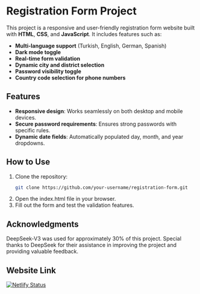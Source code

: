 # Registration Form Project

This project is a responsive and user-friendly registration form website built with **HTML**, **CSS**, and **JavaScript**. It includes features such as:

- **Multi-language support** (Turkish, English, German, Spanish)
- **Dark mode toggle**
- **Real-time form validation**
- **Dynamic city and district selection**
- **Password visibility toggle**
- **Country code selection for phone numbers**

## Features
- **Responsive design**: Works seamlessly on both desktop and mobile devices.
- **Secure password requirements**: Ensures strong passwords with specific rules.
- **Dynamic date fields**: Automatically populated day, month, and year dropdowns.

## How to Use
1. Clone the repository:
   ```bash
   git clone https://github.com/your-username/registration-form.git
2. Open the index.html file in your browser.
3. Fill out the form and test the validation features.

## Acknowledgments
DeepSeek-V3 was used for approximately 30% of this project. Special thanks to DeepSeek for their assistance in improving the project and providing valuable feedback.

## Website Link
[![Netlify Status](https://api.netlify.com/api/v1/badges/c0ddc643-1998-4379-bebb-363345973f45/deploy-status)](https://app.netlify.com/sites/berattest/deploys)

